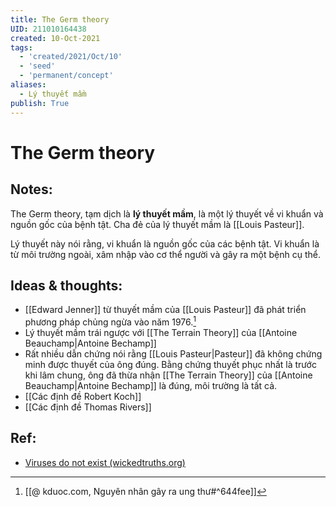 ```yaml
---
title: The Germ theory
UID: 211010164438
created: 10-Oct-2021
tags:
  - 'created/2021/Oct/10'
  - 'seed'
  - 'permanent/concept'
aliases:
  - Lý thuyết mầm
publish: True
---
```

# The Germ theory

## Notes:
The Germ theory, tạm dịch là **lý thuyết mầm**, là một lý thuyết về vi khuẩn và nguồn gốc của bệnh tật. Cha đẻ của lý thuyết mầm là [[Louis Pasteur]].

Lý thuyết này nói rằng, vi khuẩn là nguồn gốc của các bệnh tật. Vi khuẩn là từ môi trường ngoài, xâm nhập vào cơ thể người và gây ra một bệnh cụ thể.

## Ideas & thoughts:
- [[Edward Jenner]] từ thuyết mầm của [[Louis Pasteur]] đã phát triển phương pháp chủng ngừa vào năm 1976.[^edward]
- Lý thuyết mầm trái ngược với [[The Terrain Theory]] của [[Antoine Beauchamp|Antoine Bechamp]]
- Rất nhiều dẫn chứng nói rằng [[Louis Pasteur|Pasteur]] đã không chứng minh được thuyết của ông đúng. Bằng chứng thuyết phục nhất là trước khi lâm chung, ông đã thừa nhận [[The Terrain Theory]] của [[Antoine Beauchamp|Antoine Bechamp]] là đúng, môi trường là tất cả.
- [[Các định đề Robert Koch]]
- [[Các định đề Thomas Rivers]]

## Ref:
- [Viruses do not exist (wickedtruths.org)](https://wickedtruths.org/en/viruses-do-not-exist/)

[^edward]: [[@ kduoc.com, Nguyên nhân gây ra ung thư#^644fee]]



